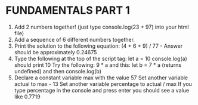 # FUNDAMENTALS PART 1 

1. Add 2 numbers together! (just type console.log(23 + 97) into your html file)
2. Add a sequence of 6 different numbers together.
3. Print the solution to the following equation: (4 + 6 + 9) / 77 - Answer should be approximately 0.24675
4. Type the following at the top of the script tag: 
   let a = 10 
   console.log(a) should print 10
   Try the following: 9 * a and 
   this: let b = 7 * a (returns undefined) and 
   then console.log(b)
5. Declare a constant variable max with the value 57
   Set another variable actual to max - 13
   Set another variable percentage to actual / max
   If you type percentage in the console and press enter you should see a value like 0.7719
